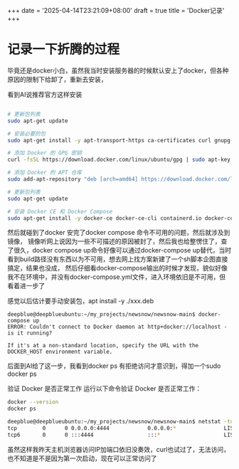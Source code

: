 +++
date = '2025-04-14T23:21:09+08:00'
draft = true
title = 'Docker记录'
+++

# 记录一下折腾的过程



毕竟还是docker小白，虽然我当时安装服务器的时候默认安上了docker，但各种原因的限制下给卸了，重新去安装，

看到AI说推荐官方这样安装


```bash

# 更新包列表
sudo apt-get update

# 安装必要的包
sudo apt-get install -y apt-transport-https ca-certificates curl gnupg-agent software-properties-common

# 添加 Docker 的 GPG 密钥
curl -fsSL https://download.docker.com/linux/ubuntu/gpg | sudo apt-key add -

# 添加 Docker 的 APT 仓库
sudo add-apt-repository "deb [arch=amd64] https://download.docker.com/linux/ubuntu $(lsb_release -cs) stable"

# 更新包列表
sudo apt-get update

# 安装 Docker CE 和 Docker Compose
sudo apt-get install -y docker-ce docker-ce-cli containerd.io docker-compose-plugin

```

然后就碰到了docker 安完了docker compose 命令不可用的问题，然后就涉及到镜像，
镜像听网上说因为一些不可描述的原因被封了，然后我也给整愣住了，查了很久，docker compose up命令好像可以通过docker-compose up替代，当时看到build路径没有东西以为不可用，想去网上找方案新建了一个sh脚本企图直接搞定，结果也没成，
然后仔细看docker-compose输出的时候才发现，貌似好像我不在环境中，并没有docker-compose.yml文件，进入环境依旧是不可用，但看着进一步了

感觉以后估计要手动安装包，apt install -y ./xxx.deb

```
deepblue@deepblueubuntu:~/my_projects/newsnow/newsnow-main$ docker-compose up
ERROR: Couldn't connect to Docker daemon at http+docker://localhost - is it running?

If it's at a non-standard location, specify the URL with the DOCKER_HOST environment variable.
```

后面到AI给了这一步，我看到docker ps 有拒绝访问才意识到，得加一个sudo docker ps

验证 Docker 是否正常工作
运行以下命令验证 Docker 是否正常工作：

```bash
docker --version
docker ps
```

```bash
deepblue@deepblueubuntu:~/my_projects/newsnow/newsnow-main$ netstat -tuln | grep 4444
tcp        0      0 0.0.0.0:4444            0.0.0.0:*               LISTEN     
tcp6       0      0 :::4444                 :::*                    LISTEN     
```

虽然这样我昨天主机浏览器访问IP加端口依旧没奏效，curl也试过了，无法访问，也不知道是不是因为第一次启动，现在可以正常访问了